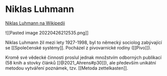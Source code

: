 # Niklas Luhmann
[Niklas Luhmann na Wikipedii](https://cs.wikipedia.org/wiki/Niklas_Luhmann)

![[Pasted image 20220426212535.png]]

Niklas Luhmann žil mezi lety 1927-1998, byl to německý sociolog zabývající se [[Společenské systémy]]. Pocházel z pivovarnické rodiny ([[Pivo]]).

Kromě své vědecké činnosti proslul jednak množstvím odborných publikací (58 knih a stovky článků [[@2021_Ahrens#p30]]), ale především unikátní metodou vytváření poznámek, tzv. [[Metoda zettelkasten]].